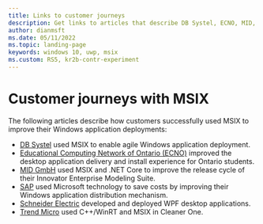 ```yaml
---
title: Links to customer journeys
description: Get links to articles that describe DB Systel, ECNO, MID, SAP, Schneider Electric, and Trend Micro MSIX customer journeys.
author: dianmsft
ms.date: 05/11/2022
ms.topic: landing-page
keywords: windows 10, uwp, msix
ms.custom: RS5, kr2b-contr-experiment
---
```


# Customer journeys with MSIX

The following articles describe how customers successfully used MSIX to improve their Windows application deployments:

- [DB Systel](customer/db-systel.md) used MSIX to enable agile Windows application deployment.
- [Educational Computing Network of Ontario (ECNO)](customer/ecno.md) improved the desktop application delivery and install experience for Ontario students.
- [MID GmbH](customer/mid.md) used MSIX and .NET Core to improve the release cycle of their Innovator Enterprise Modeling Suite.
- [SAP](customer/sap.md) used Microsoft technology to save costs by improving their Windows application distribution mechanism.
- [Schneider Electric](customer/schneider-electric.md) developed and deployed WPF desktop applications.
- [Trend Micro](customer/trend-micro.md) used C++/WinRT and MSIX in Cleaner One.
